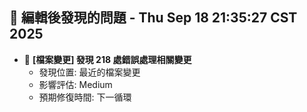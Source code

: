 ## 🚨 編輯後發現的問題 - Thu Sep 18 21:35:27 CST 2025

- 🔄 **[檔案變更] 發現      218 處錯誤處理相關變更**
  - 發現位置: 最近的檔案變更
  - 影響評估: Medium
  - 預期修復時間: 下一循環

